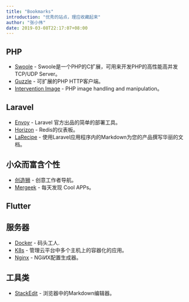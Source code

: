 ```yaml
---
title: "Bookmarks"
introduction: "优秀的站点，理应收藏起来"
author: "张小伟"
date: 2019-03-08T22:17:07+08:00
---
```


## PHP
- [Swoole](https://github.com/swoole/swoole-src) - Swoole是一个PHP的C扩展，可用来开发PHP的高性能高并发TCP/UDP Server。
- [Guzzle](https://github.com/guzzle/guzzle) - 可扩展的PHP HTTP客户端。
- [Intervention Image](https://github.com/Intervention/image) - PHP image handling and manipulation。

## Laravel
- [Envoy](https://github.com/laravel/envoy) - Laravel 官方出品的简单的部署工具。
- [Horizon](https://github.com/laravel/horizon) - Redis的仪表板。
- [LaRecipe](https://github.com/saleem-hadad/larecipe) - 使用Laravel应用程序内的Markdown为您的产品撰写华丽的文档。

## 小众而富含个性
- [创造狮](https://www.chuangzaoshi.com) - 创意工作者导航。
- [Mergeek](https://mergeek.com) - 每天发现 Cool APPs。

## Flutter

## 服务器
- [Docker](https://www.docker.com/) - 码头工人.
- [K8s](https://www.kubernetes.org.cn/k8s) - 管理云平台中多个主机上的容器化的应用。
- [Nginx](https://nginxconfig.io) - NGiИX配置生成器。

## 工具类
- [StackEdit](https://github.com/benweet/stackedit) - 浏览器中的Markdown编辑器。

